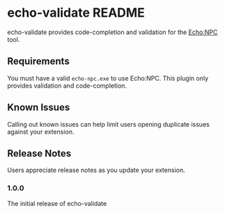 # echo-validate README

echo-validate provides code-completion and validation for the [Echo:NPC](https://www.echonpc.dev/) tool.

## Requirements

You must have a valid `echo-npc.exe` to use Echo:NPC. This plugin only provides validation and code-completion.

## Known Issues

Calling out known issues can help limit users opening duplicate issues against your extension.

## Release Notes

Users appreciate release notes as you update your extension.

### 1.0.0

The initial release of echo-validate
